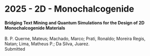 # 2025 - 2D - Monochalcogenide

<h4>Bridging Text Mining and Quantum Simulations for the Design of 2D Monochalcogenide Materials</h4>
</h6>B. P. Querne, Mateus; Machado, Marco; Prati, Ronaldo; Moreira Regis, Natan; Lima, Matheus P.; Da Silva, Juarez.</h6>
<br />
<h7>Submitted</h7>
<br />
